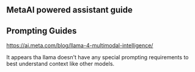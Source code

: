 ## MetaAI powered assistant guide
## Prompting Guides

https://ai.meta.com/blog/llama-4-multimodal-intelligence/

It appears tha llama doesn't have any special prompting requirements to best understand context like other models.